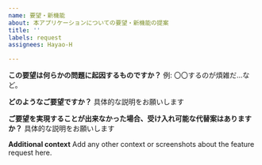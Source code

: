 ```yaml
---
name: 要望・新機能
about: 本アプリケーションについての要望・新機能の提案
title: ''
labels: request
assignees: Hayao-H

---
```


**この要望は何らかの問題に起因するものですか？**
例: 〇〇するのが煩雑だ...など。

**どのようなご要望ですか？**
具体的な説明をお願いします

**ご要望を実現することが出来なかった場合、受け入れ可能な代替案はありますか？**
具体的な説明をお願いします

**Additional context**
Add any other context or screenshots about the feature request here.
